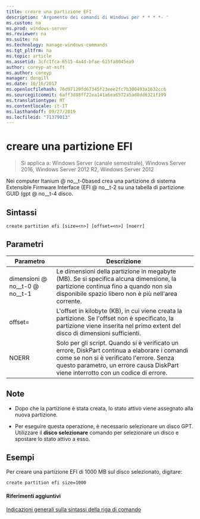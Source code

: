 ```yaml
---
title: creare una partizione EFI
description: 'Argomento dei comandi di Windows per * * * *- '
ms.custom: na
ms.prod: windows-server
ms.reviewer: na
ms.suite: na
ms.technology: manage-windows-commands
ms.tgt_pltfrm: na
ms.topic: article
ms.assetid: 3cfc1fca-6515-4a4d-bfae-615fa8045ea9
author: coreyp-at-msft
ms.author: coreyp
manager: dongill
ms.date: 10/16/2017
ms.openlocfilehash: 76d97129fd67345f23eee2fc7b300493a1632cc6
ms.sourcegitcommit: 6aff3d88ff22ea141a6ea6572a5ad8dd6321f199
ms.translationtype: MT
ms.contentlocale: it-IT
ms.lasthandoff: 09/27/2019
ms.locfileid: "71379013"
---
```

# <a name="create-partition-efi"></a>creare una partizione EFI

>Si applica a: Windows Server (canale semestrale), Windows Server 2016, Windows Server 2012 R2, Windows Server 2012

Nei computer Itanium @ no__t-0based crea una partizione di sistema Extensible Firmware Interface \(EFI @ no__t-2 su una tabella di partizione GUID \(gpt @ no__t-4 disco.  
  
  
  
## <a name="syntax"></a>Sintassi  
  
```  
create partition efi [size=<n>] [offset=<n>] [noerr]  
```  
  
## <a name="parameters"></a>Parametri  
  
|  Parametro  |                                                                                             Descrizione                                                                                              |
|-------------|------------------------------------------------------------------------------------------------------------------------------------------------------------------------------------------------------|
|  dimensioni @ no__t-0 @ no__t-1  |                         Le dimensioni della partizione in megabyte \(MB\). Se si specifica alcuna dimensione, la partizione continua fino a quando non sia disponibile spazio libero non è più nell'area corrente.                         |
| offset\=<n> |             L'offset in kilobyte \(KB\), in cui viene creata la partizione. Se l'offset non è specificato, la partizione viene inserita nel primo extent del disco di dimensioni sufficienti.              |
|    NOERR    | Solo per gli script. Quando si è verificato un errore, DiskPart continua a elaborare i comandi come se non si è verificato l'errore. Senza questo parametro, un errore causa DiskPart viene interrotto con un codice di errore. |
  
## <a name="remarks"></a>Note  
  
-   Dopo che la partizione è stata creata, lo stato attivo viene assegnato alla nuova partizione.  
  
-   Per eseguire questa operazione, è necessario selezionare un disco GPT. Utilizzare il **disco selezionare** comando per selezionare un disco e spostare lo stato attivo a esso.  
  
## <a name="BKMK_examples"></a>Esempi  
Per creare una partizione EFI di 1000 MB sul disco selezionato, digitare:  
  
```  
create partition efi size=1000  
```  
  
#### <a name="additional-references"></a>Riferimenti aggiuntivi  
[Indicazioni generali sulla sintassi della riga di comando](command-line-syntax-key.md)  
  

  

